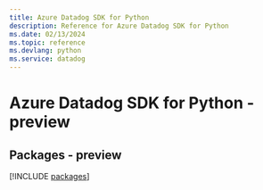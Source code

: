 ```yaml
---
title: Azure Datadog SDK for Python
description: Reference for Azure Datadog SDK for Python
ms.date: 02/13/2024
ms.topic: reference
ms.devlang: python
ms.service: datadog
---
```

# Azure Datadog SDK for Python - preview
## Packages - preview
[!INCLUDE [packages](datadog-index.md)]